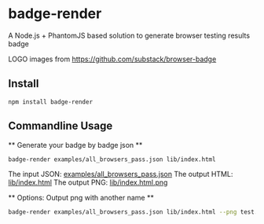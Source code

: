badge-render
============

A Node.js + PhantomJS based solution to generate browser testing results badge


LOGO images from https://github.com/substack/browser-badge

Install
-------

```
npm install badge-render
```

Commandline Usage
-----------------

** Generate your badge by badge json **

```sh
badge-render examples/all_browsers_pass.json lib/index.html
```

The input JSON: <a href="examples/all_browsers_pass.json">examples/all_browsers_pass.json</a>
The output HTML: <a href="lib/index.html">lib/index.html</a>
The output PNG: <a href="lib/index.html.png">lib/index.html.png</a>

** Options: Output png with another name **
```sh
badge-render examples/all_browsers_pass.json lib/index.html --png test.png
```
